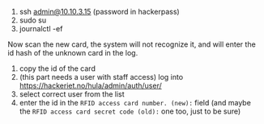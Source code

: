 1. ssh admin@10.10.3.15 (password in hackerpass)
1. sudo su
1. journalctl -ef

Now scan the new card, the system will not recognize it, and will enter the id hash of the unknown card in the log.

1. copy the id of the card
1. (this part needs a user with staff access) log into https://hackeriet.no/hula/admin/auth/user/
1. select correct user from the list
1. enter the id in the `RFID access card number. (new):` field (and maybe the `RFID access card secret code (old):` one too, just to be sure)
